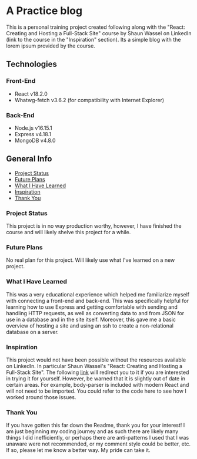 # A Practice blog
This is a personal training project created following along with the "React: Creating and Hosting a Full-Stack Site" course by Shaun Wassel on LinkedIn (link to the
course in the "Inspiration" section). Its a simple blog with the lorem ipsum provided by the course.

## Technologies
### Front-End
- React v18.2.0
- Whatwg-fetch v3.6.2 (for compatibility with Internet Explorer)

### Back-End
- Node.js v16.15.1
- Express v4.18.1
- MongoDB v4.8.0

## General Info
* [Project Status](#status)
* [Future Plans](#plans)
* [What I Have Learned](#learnings)
* [Inspiration](#inspire)
* [Thank You](#thanks)

### Project Status <a name="status" />
This project is in no way production worthy, however, I have finished the course and will likely shelve this project for a while.

### Future Plans <a name="plans" />
No real plan for this project. Will likely use what I've learned on a new project.

### What I Have Learned <a name="learnings" />
This was a very educational experience which helped me familiarize myself with connecting a front-end and back-end. This was specifically helpful for learning 
how to use Express and getting comfortable with sending and handling HTTP requests, as well as converting data to and from JSON for use in a database and in the site
itself. Moreover, this gave me a basic overview of hosting a site and using an ssh to create a non-relational database on a server.

### Inspiration <a name="inspire" />
This project would not have been possible without the resources available on LinkedIn. In particular Shaun Wassel's "React: Creating and Hosting a Full-Stack Site".
The following <a href="https://www.linkedin.com/learning-login/
share?account=56684793&forceAccount=false&redirect=https%3A%2F%2Fwww.linkedin.com%
2Flearning%2Freact-creating-and-hosting-a-full-stack-site%3Ftrk%3Dshare_ent_url%26shareId%3D0CpniQAxSFKkfyP3IgG26A%253D%253D">link</a> 
will redirect you to it if you are interested in trying it for yourself. However, be warned that it is slightly out of date in certain areas. For example,
body-parser is included with modern React and will not need to be imported. You could refer to the code here to see how I worked around those issues.

### Thank You <a name="thanks" />
If you have gotten this far down the Readme, thank you for your interest! I am just beginning my coding journey and as such there are likely many things I did
inefficiently, or perhaps there are anti-patterns I used that I was unaware were not recommended, or my comment style could be better, etc. If so, please let me know 
a better way. My pride can take it.
